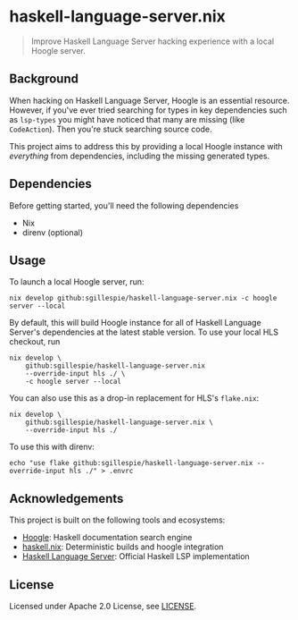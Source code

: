 # haskell-language-server.nix

> Improve Haskell Language Server hacking experience with a local Hoogle server.

## Background

When hacking on Haskell Language Server, Hoogle is an essential resource. However, if you've
ever tried searching for types in key dependencies such as `lsp-types` you might have 
noticed that many are missing (like `CodeAction`). Then you're stuck searching source code.

This project aims to address this by providing a local Hoogle instance with _everything_ from
dependencies, including the missing generated types.

## Dependencies

Before getting started, you'll need the following dependencies

 * Nix
 * direnv (optional)

## Usage

To launch a local Hoogle server, run:

    nix develop github:sgillespie/haskell-language-server.nix -c hoogle server --local

By default, this will build Hoogle instance for all of Haskell Language Server's
dependencies at the latest stable version. To use your local HLS checkout, run

    nix develop \
        github:sgillespie/haskell-language-server.nix 
        --override-input hls ./ \
        -c hoogle server --local

You can also use this as a drop-in replacement for HLS's `flake.nix`:

    nix develop \
        github:sgillespie/haskell-language-server.nix \
        --override-input hls ./ 

To use this with direnv:

    echo "use flake github:sgillespie/haskell-language-server.nix --override-input hls ./" > .envrc

## Acknowledgements

This project is built on the following tools and ecosystems:

 * [Hoogle](https://github.com/ndmitchell/hoogle): Haskell documentation search engine
 * [haskell.nix](https://github.com/input-output-hk/haskell.nix): Deterministic builds and hoogle integration
 * [Haskell Language Server](https://github.com/haskell/haskell-language-server): Official Haskell LSP implementation

## License

Licensed under Apache 2.0 License, see [LICENSE](LICENSE).


